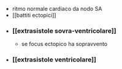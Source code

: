 - ritmo normale cardiaco da nodo SA
- [[battiti ectopici]]
- ### [[extrasistole sovra-ventricolare]]
	- se focus ectopico ha sopravvento
- ### [[extrasistole ventricolare]]